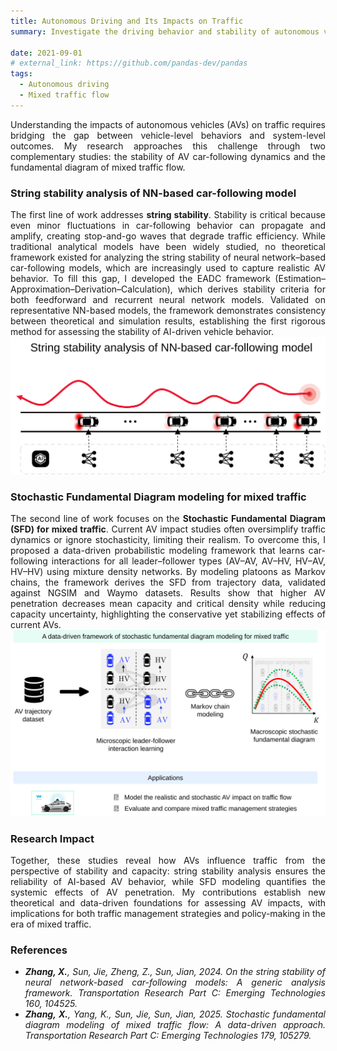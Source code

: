 ```yaml
---
title: Autonomous Driving and Its Impacts on Traffic
summary: Investigate the driving behavior and stability of autonomous vehicles. Not only explore how AVs operate individually but also how they influence traffic flow collectively.
 
date: 2021-09-01
# external_link: https://github.com/pandas-dev/pandas
tags:
  - Autonomous driving
  - Mixed traffic flow
---
```

<div align="justify">Understanding the impacts of autonomous vehicles (AVs) on traffic requires bridging the gap between vehicle-level behaviors and system-level outcomes. My research approaches this challenge through two complementary studies: the stability of AV car-following dynamics and the fundamental diagram of mixed traffic flow.</div>

<h3> String stability analysis of NN-based car-following model</h3>
<div align="justify">The first line of work addresses <b>string stability</b>. Stability is critical because even minor fluctuations in car-following behavior can propagate and amplify, creating stop-and-go waves that degrade traffic efficiency. While traditional analytical models have been widely studied, no theoretical framework existed for analyzing the string stability of neural network–based car-following models, which are increasingly used to capture realistic AV behavior. To fill this gap, I developed the EADC framework (Estimation–Approximation–Derivation–Calculation), which derives stability criteria for both feedforward and recurrent neural network models. Validated on representative NN-based models, the framework demonstrates consistency between theoretical and simulation results, establishing the first rigorous method for assessing the stability of AI-driven vehicle behavior.</div>
<img src="stability.svg" alt="String stability analysis of NN-based car-following model">

<h3> Stochastic Fundamental Diagram modeling for mixed traffic</h3>
<div align="justify">The second line of work focuses on the <b>Stochastic Fundamental Diagram (SFD) for mixed traffic</b>. Current AV impact studies often oversimplify traffic dynamics or ignore stochasticity, limiting their realism. To overcome this, I proposed a data-driven probabilistic modeling framework that learns car-following interactions for all leader–follower types (AV–AV, AV–HV, HV–AV, HV–HV) using mixture density networks. By modeling platoons as Markov chains, the framework derives the SFD from trajectory data, validated against NGSIM and Waymo datasets. Results show that higher AV penetration decreases mean capacity and critical density while reducing capacity uncertainty, highlighting the conservative yet stabilizing effects of current AVs.</div>
<img src="Mixed_SFD.svg" alt="A data-driven framework for stochastic fundamental diagram modeling of mixed traffic">

<h3> Research Impact</h3>
<div align="justify">Together, these studies reveal how AVs influence traffic from the perspective of stability and capacity: string stability analysis ensures the reliability of AI-based AV behavior, while SFD modeling quantifies the systemic effects of AV penetration. My contributions establish new theoretical and data-driven foundations for assessing AV impacts, with implications for both traffic management strategies and policy-making in the era of mixed traffic.</div>

<h3> References</h3>
<div align="justify">
<cite> 
<ul>
<li><b>Zhang, X.</b>, Sun, Jie, Zheng, Z., Sun, Jian, 2024. On the string stability of neural network-based car-following models: A generic analysis framework. Transportation Research Part C: Emerging Technologies 160, 104525.</li> 
<li><b>Zhang, X.</b>, Yang, K., Sun, Jie, Sun, Jian, 2025. Stochastic fundamental diagram modeling of mixed traffic flow: A data-driven approach. Transportation Research Part C: Emerging Technologies 179, 105279.</li>
</ul>
</cite>
</div>
<!-- Flexible and powerful data analysis / manipulation library for Python, providing labeled data structures. -->

<!--more-->
